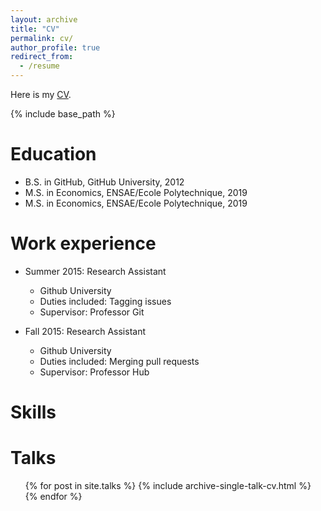 ```yaml
---
layout: archive
title: "CV"
permalink: cv/
author_profile: true
redirect_from:
  - /resume
---
```


Here is my [CV](https://github.com/alicelapeyre/alicelapeyre.github.io/raw/master/ALapeyre_CV.pdf).

{% include base_path %}

Education
======
* B.S. in GitHub, GitHub University, 2012
* M.S. in Economics, ENSAE/Ecole Polytechnique, 2019
* M.S. in Economics, ENSAE/Ecole Polytechnique, 2019

Work experience
======
* Summer 2015: Research Assistant
  * Github University
  * Duties included: Tagging issues
  * Supervisor: Professor Git

* Fall 2015: Research Assistant
  * Github University
  * Duties included: Merging pull requests
  * Supervisor: Professor Hub
  
Skills
======
  
Talks
======
  <ul>{% for post in site.talks %}
    {% include archive-single-talk-cv.html %}
  {% endfor %}</ul>
